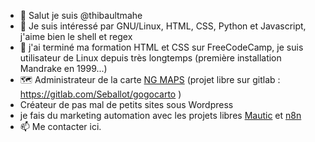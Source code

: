 - 👋 Salut je suis @thibaultmahe
- 👀 Je suis intéressé par GNU/Linux, HTML, CSS, Python et Javascript, j'aime bien le shell et regex
- 🌱 j'ai terminé ma formation HTML et CSS sur FreeCodeCamp, je suis utilisateur de Linux depuis très longtemps (première installation Mandrake en 1999...)
- 🗺️ Administrateur de la carte [NG MAPS](https://cngmaps.naturegaz.com/ma) (projet libre sur gitlab : https://gitlab.com/Seballot/gogocarto )
- Créateur de pas mal de petits sites sous Wordpress
- je fais du marketing automation avec les projets libres [Mautic](https://www.mautic.org/) et [n8n](https://n8n.io)
- 📫 Me contacter ici.

<!---
thibaultmahe/thibaultmahe is a ✨ special ✨ repository because its `README.md` (this file) appears on your GitHub profile.
You can click the Preview link to take a look at your changes.
--->
